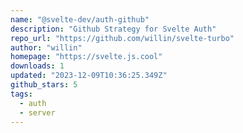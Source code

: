 ```yaml
---
name: "@svelte-dev/auth-github"
description: "Github Strategy for Svelte Auth"
repo_url: "https://github.com/willin/svelte-turbo"
author: "willin"
homepage: "https://svelte.js.cool"
downloads: 1
updated: "2023-12-09T10:36:25.349Z"
github_stars: 5
tags: 
  - auth
  - server
---
```

